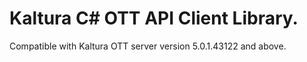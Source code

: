 # Kaltura C# OTT API Client Library.
Compatible with Kaltura OTT server version 5.0.1.43122 and above.
